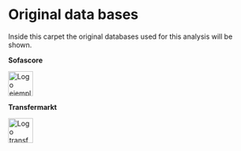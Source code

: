 # Original data bases #

Inside this carpet the original databases used for this analysis will be shown.

**Sofascore** 

<a href="https://www.sofascore.com/es/">
    <img src="https://play-lh.googleusercontent.com/ioue-6Mk6Gsin6zqeGilTVKlwk4sa8tZtzlsVDKYa3ZcvCjWgem-4noASh1Hms6GQAQ=w480-h960-rw" alt="Logo ejemplo" width="50" />
</a>

**Transfermarkt** 

<a href="https://www.transfermarkt.es/">
    <img src="https://tmsi.akamaized.net/head/tm_logo_rebrush.svg" alt="Logo transfermarkt" width="50" />
</a>
